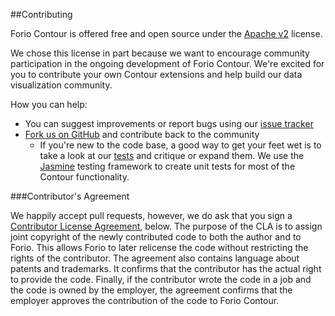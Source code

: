 ##Contributing

Forio Contour is offered free and open source under the [Apache v2](https://github.com/forio/contour/license.md) license.

We chose this license in part because we want to encourage community participation in the ongoing development of Forio Contour. We're excited for you to contribute your own Contour extensions and help build our data visualization community.

How you can help:

* You can suggest improvements or report bugs using our [issue tracker](https://github.com/forio/contour/issues)
* [Fork us on GitHub](https://github.com/forio/contour/) and contribute back to the community
	* If you're new to the code base, a good way to get your feet wet is to take a look at our [tests](https://github.com/forio/contour/tree/master/tests) and critique or expand them. We use the [Jasmine](http://jasmine.github.io) testing framework to create unit tests for most of the Contour functionality.


###Contributor's Agreement

We happily accept pull requests, however, we do ask that you sign a [Contributor License Agreement](license.html), below. The purpose of the CLA is to assign joint copyright of the newly contributed code to both the author and to Forio. This allows Forio to later relicense the code without restricting the rights of the contributor. The agreement also contains language about patents and trademarks. It confirms that the contributor has the actual right to provide the code. Finally, if the contributor wrote the code in a job and the code is owned by the employer, the agreement confirms that the employer approves the contribution of the code to Forio Contour.